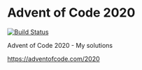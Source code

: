 # Advent of Code 2020

[![Build Status](https://github.com/mariomka/AdventOfCode2020/workflows/rust/badge.svg)](https://github.com/mariomka/AdventOfCode2020/actions)

Advent of Code 2020 - My solutions

https://adventofcode.com/2020
